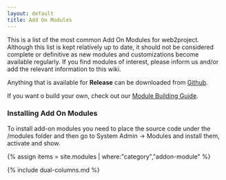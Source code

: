 ```yaml
---
layout: default
title: Add On Modules
---
```


This is a list of the most common Add On Modules for web2project.  Although this list is kept relatively up to date, it should not be considered complete or definitive as new modules and customizations become available regularly.  If you find modules of interest, please inform us and/or add the relevant information to this wiki.

Anything that is available for **Release** can be downloaded from [Github](https://github.com/web2project).

If you want o build your own, check out our [Module Building Guide](/docs/module-building-guide.html).

### Installing Add On Modules

To install add-on modules you need to place the source code under the /modules folder and then go to System Admin -> Modules and install them, activate and show.

{% assign items = site.modules | where:"category","addon-module" %}

{% include dual-columns.md %}